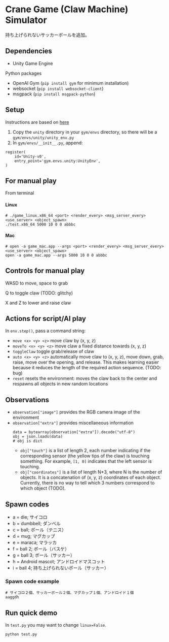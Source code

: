 # Crane Game (Claw Machine) Simulator
持ち上げられないサッカーボールを追加。

<!-- <img src="images/image1.png " width="400"> -->

## Dependencies
* Unity Game Engine

Python packages
* OpenAI Gym (``pip install gym`` for minimum installation)
* websocket (``pip install websocket-client``)
* msgpack (``pip install msgpack-python``)

## Setup
Instructions are based on [here](https://github.com/openai/gym/wiki/Environments)
1. Copy the ``unity`` directory in your ``gym/envs`` directory, so there will be a ``gym/envs/unity/unity_env.py``
2. In ``gym/envs/__init__.py``, append:

```
register(
    id='Unity-v0',
    entry_point='gym.envs.unity:UnityEnv',
)
```

## For manual play
From terminal

#### Linux
```
# ./game_linux.x86_64 <port> <render_every> <msg_server_every> <use_server> <object_spawn>
./test.x86_64 5000 10 0 0 abbbc
```
#### Mac
```
# open -a game_mac.app --args <port> <render_every> <msg_server_every> <use_server> <object_spawn>
open -a game_mac.app --args 5000 10 0 0 abbbc
```

## Controls for manual play
WASD to move, space to grab

Q to toggle claw (TODO: glitchy)

X and Z to lower and raise claw

## Actions for script/AI play
In ``env.step()``, pass a command string:
* ``move <x> <y> <z>`` move claw by (x, y, z)
* ``moveTo <x> <y> <z>`` move claw a fixed distance towards (x, y, z)
* ``toggleClaw`` toggle grab/release of claw
* ``auto <x> <y> <z>`` automatically move claw to (x, y, z), move down, grab, raise, move over the opening, and release. This makes learning easier because it reduces the length of the required action sequence. (TODO: bug)
* ``reset`` resets the environment: moves the claw back to the center and respawns all objects in new random locations

## Observations
* ``observation["image"]`` provides the RGB camera image of the environment
* ``observation["extra"]`` provides miscellaneous information
  ```
  data = bytearray(observation["extra"]).decode("utf-8")
  obj = json.loads(data)
  # obj is dict
  ```
  * ``obj["touch"]`` is a list of length 2, each number indicating if the corresponding sensor (the yellow tips of the claw) is touching something. For example, ``[1, 0]`` indicates that the left sensor is touching.
  * ``obj["coordinates"]`` is a list of length N*3, where N is the number of objects. It is a concatenation of (x, y, z) coordinates of each object. Currently, there is no way to tell which 3 numbers correspond to which object (TODO).

## Spawn codes
* a = die; サイコロ
* b = dumbbell; ダンベル
* c = ball; ボール（テニス）
* d = mug; マグカップ
* e = maraca; マラッカ
* f = ball 2; ボール（バスケ）
* g = ball 3; ボール（サッカー）
* h = Android mascot; アンドロイドマスコット
* i = ball 4; 持ち上げられないボール（サッカー）

### Spawn code example
```
# サイコロ２個、サッカーボール２個、マグカップ１個、アンドロイド１個
aaggdh
```

## Run quick demo
In ``test.py`` you may want to change ``linux=False``.
```
python test.py
```
